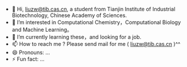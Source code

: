 - 👋 Hi, liuzw@tib.cas.cn, a student from Tianjin Institute of Industrial Biotechnology, Chinese Academy of Sciences.
- 👀 I’m interested in Computational Chemistry，Computational Biology and Machine Learning。
- 🌱 I’m currently learning these，and looking for a job.
- 📫 How to reach me ? Please send mail for me ( liuzw@tib.cas.cn )^^
- 😄 Pronouns: ...
- ⚡ Fun fact: ...

<!---
Nightcoagulation/Nightcoagulation is a ✨ special ✨ repository because its `README.md` (this file) appears on your GitHub profile.
You can click the Preview link to take a look at your changes.
--->
